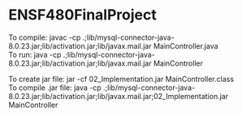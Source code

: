 # ENSF480FinalProject

<p>To compile: javac -cp .;lib/mysql-connector-java-8.0.23.jar;lib/activation.jar;lib/javax.mail.jar MainController.java <br>
To run: java -cp .;lib/mysql-connector-java-8.0.23.jar;lib/activation.jar;lib/javax.mail.jar MainController<br></p>


<p>To create jar file: jar -cf 02_Implementation.jar MainController.class<br>
To compile .jar file: java -cp .;lib/mysql-connector-java-8.0.23.jar;lib/activation.jar;lib/javax.mail.jar;02_Implementation.jar MainController<br></p>
